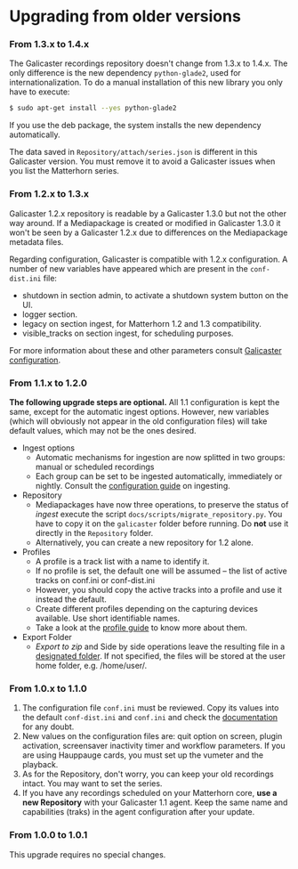 Upgrading from older versions
=============================

### From 1.3.x to 1.4.x
The Galicaster recordings repository doesn't change from 1.3.x to 1.4.x. The only difference is the new dependency `python-glade2`, used for internationalization. To do a manual installation of this new library you only have to execute:

```bash
$ sudo apt-get install --yes python-glade2
```
If you use the deb package, the system installs the new dependency automatically.

The data saved in `Repository/attach/series.json` is different in this Galicaster version. You must remove it to avoid a Galicaster issues when you list the Matterhorn series.

### From 1.2.x to 1.3.x
Galicaster 1.2.x repository is readable by a Galicaster 1.3.0 but not the other way around. If a Mediapackage is created or modified in Galicaster 1.3.0 it won't be seen by a Galicaster 1.2.x due to differences on the Mediapackage metadata files.

Regarding configuration, Galicaster is compatible with 1.2.x configuration. A number of new variables have appeared which are present in the `conf-dist.ini` file:

* shutdown in section admin, to activate a shutdown system button on the UI.
* logger section.
* legacy on section ingest, for Matterhorn 1.2 and 1.3 compatibility.
* visible_tracks on section ingest, for scheduling purposes.

For more information about these and other parameters consult [Galicaster configuration](../GalicasterConfiguration.md).

### From 1.1.x to 1.2.0
**The following upgrade steps are optional.** All 1.1 configuration is kept the same, except for the automatic ingest options. However, new variables (which will obviously not appear in the old configuration files) will take default values, which may not be the ones desired.

* Ingest options
  * Automatic mechanisms for ingestion are now splitted in two groups: manual or scheduled recordings
  * Each group can be set to be ingested automatically, immediately or nightly. Consult the [configuration guide]() on ingesting.
* Repository
    * Mediapackages have now three operations, to preserve the status of *ingest* execute the script `docs/scripts/migrate_repository.py`. You have to copy it on the `galicaster` folder before running. Do **not** use it directly in the `Repository` folder.
    * Alternatively, you can create a new repository for 1.2 alone.
* Profiles
    * A profile is a track list with a name to identify it.
    * If no profile is set, the default one will be assumed – the list of active tracks on conf.ini or conf-dist.ini
    * However, you should copy the active tracks into a profile and use it instead the default.
    * Create different profiles depending on the capturing devices available. Use short identifiable names.
    * Take a look at the [profile guide]() to know more about them.
* Export Folder
  * *Export to zip* and Side by side operations leave the resulting file in a [designated folder](). If not specified, the files will be stored at the user home folder, e.g. /home/user/.

### From 1.0.x to 1.1.0
1. The configuration file `conf.ini` must be reviewed. Copy its values into the default `conf-dist.ini` and `conf.ini` and check the [documentation]() for any doubt.
2. New values on the configuration files are: quit option on screen, plugin activation, screensaver inactivity timer and workflow parameters.
If you are using Hauppauge cards, you must set up the vumeter and the playback.
3. As for the Repository, don't worry, you can keep your old recordings intact. You may want to set the series.
4. If you have any recordings scheduled on your Matterhorn core, **use a new Repository** with your Galicaster 1.1 agent. Keep the same name and capabilities (traks) in the agent configuration after your update.

### From 1.0.0 to 1.0.1
This upgrade requires no special changes.
